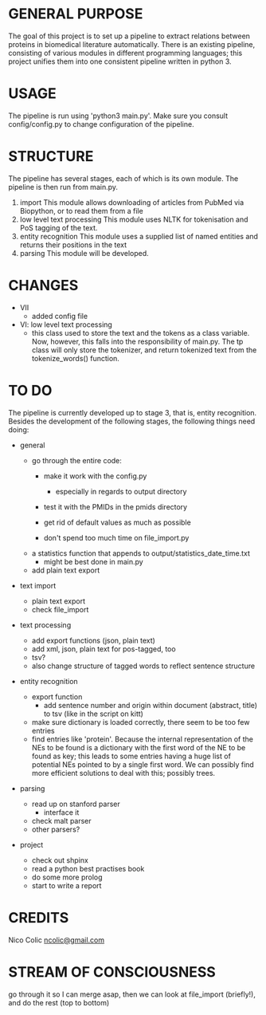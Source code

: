 GENERAL PURPOSE
===============
The goal of this project is to set up a pipeline to extract relations between proteins in biomedical literature automatically. There is an existing pipeline, consisting of various modules in different programming languages; this project unifies them into one consistent pipeline written in python 3.

USAGE
=====
The pipeline is run using 'python3 main.py'. Make sure you consult config/config.py to change configuration of the pipeline.


STRUCTURE
=========
The pipeline has several stages, each of which is its own module. The pipeline is then run from main.py.

1. import
	This module allows downloading of articles from PubMed via Biopython, or to read them from a file
2. low level text processing
	This module uses NLTK for tokenisation and PoS tagging of the text.
3. entity recognition
	This module uses a supplied list of named entities and returns their positions in the text
4. parsing
	This module will be developed.

CHANGES
=======
* VII
	* added config file
* VI: low level text processing
	* this class used to store the text and the tokens as a class variable. Now, however, this falls into the responsibility of main.py. The tp class will only store the tokenizer, and return tokenized text from the tokenize_words() function.


TO DO
=====
The pipeline is currently developed up to stage 3, that is, entity recognition. Besides the development of the following stages, the following things need doing:

* general
	* go through the entire code:
		* make it work with the config.py
			* especially in regards to output directory
		* test it with the PMIDs in the pmids directory
		* get rid of default values as much as possible
		
		* don't spend too much time on file_import.py
	* a statistics function that appends to output/statistics_date_time.txt
		* might be best done in main.py
	* add plain text export

* text import
	* plain text export
	* check file_import
	
* text processing
	* add export functions (json, plain text)
	* add xml, json, plain text for pos-tagged, too
	* tsv?
	* also change structure of tagged words to reflect sentence structure
	
* entity recognition
	* export function
		* add sentence number and origin within document (abstract, title) to tsv (like in the script on kitt)
	* make sure dictionary is loaded correctly, there seem to be too few entries
	* find entries like 'protein'. Because the internal representation of the NEs to be found is a dictionary with the first word of the NE to be found as key; this leads to some entries having a huge list of potential NEs pointed to by a single first word. We can possibly find more efficient solutions to deal with this; possibly trees.
	
* parsing
	* read up on stanford parser
		* interface it
	* check malt parser
	* other parsers?
	
* project
	* check out shpinx
	* read a python best practises book
	* do some more prolog
	* start to write a report


CREDITS
=======
Nico Colic
ncolic@gmail.com

STREAM OF CONSCIOUSNESS
=======================

go through it so I can merge asap, then we can look at file_import (briefly!), and do the rest (top to bottom)